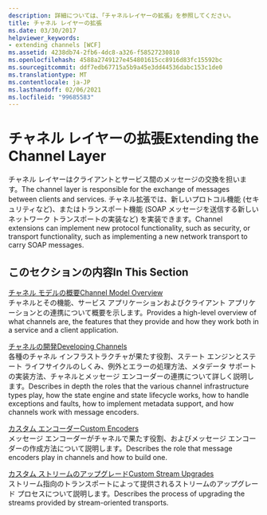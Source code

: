 ```yaml
---
description: 詳細については、「チャネルレイヤーの拡張」を参照してください。
title: チャネル レイヤーの拡張
ms.date: 03/30/2017
helpviewer_keywords:
- extending channels [WCF]
ms.assetid: 4238db74-2fb6-4dc8-a326-f58527230810
ms.openlocfilehash: 4588a2749127e454801615cc8916d83fc15592bc
ms.sourcegitcommit: ddf7edb67715a5b9a45e3dd44536dabc153c1de0
ms.translationtype: MT
ms.contentlocale: ja-JP
ms.lasthandoff: 02/06/2021
ms.locfileid: "99685583"
---
```

# <a name="extending-the-channel-layer"></a><span data-ttu-id="37944-103">チャネル レイヤーの拡張</span><span class="sxs-lookup"><span data-stu-id="37944-103">Extending the Channel Layer</span></span>

<span data-ttu-id="37944-104">チャネル レイヤーはクライアントとサービス間のメッセージの交換を担います。</span><span class="sxs-lookup"><span data-stu-id="37944-104">The channel layer is responsible for the exchange of messages between clients and services.</span></span> <span data-ttu-id="37944-105">チャネル拡張では、新しいプロトコル機能 (セキュリティなど)、またはトランスポート機能 (SOAP メッセージを送信する新しいネットワーク トランスポートの実装など) を実装できます。</span><span class="sxs-lookup"><span data-stu-id="37944-105">Channel extensions can implement new protocol functionality, such as security, or transport functionality, such as implementing a new network transport to carry SOAP messages.</span></span>  
  
## <a name="in-this-section"></a><span data-ttu-id="37944-106">このセクションの内容</span><span class="sxs-lookup"><span data-stu-id="37944-106">In This Section</span></span>  

 [<span data-ttu-id="37944-107">チャネル モデルの概要</span><span class="sxs-lookup"><span data-stu-id="37944-107">Channel Model Overview</span></span>](channel-model-overview.md)  
 <span data-ttu-id="37944-108">チャネルとその機能、サービス アプリケーションおよびクライアント アプリケーションとの連携について概要を示します。</span><span class="sxs-lookup"><span data-stu-id="37944-108">Provides a high-level overview of what channels are, the features that they provide and how they work both in a service and a client application.</span></span>  
  
 [<span data-ttu-id="37944-109">チャネルの開発</span><span class="sxs-lookup"><span data-stu-id="37944-109">Developing Channels</span></span>](developing-channels.md)  
 <span data-ttu-id="37944-110">各種のチャネル インフラストラクチャが果たす役割、ステート エンジンとステート ライフサイクルのしくみ、例外とエラーの処理方法、メタデータ サポートの実装方法、チャネルとメッセージ エンコーダーの連携について詳しく説明します。</span><span class="sxs-lookup"><span data-stu-id="37944-110">Describes in depth the roles that the various channel infrastructure types play, how the state engine and state lifecycle works, how to handle exceptions and faults, how to implement metadata support, and how channels work with message encoders.</span></span>  
  
 [<span data-ttu-id="37944-111">カスタム エンコーダー</span><span class="sxs-lookup"><span data-stu-id="37944-111">Custom Encoders</span></span>](custom-encoders.md)  
 <span data-ttu-id="37944-112">メッセージ エンコーダーがチャネルで果たす役割、およびメッセージ エンコーダーの作成方法について説明します。</span><span class="sxs-lookup"><span data-stu-id="37944-112">Describes the role that message encoders play in channels and how to build one.</span></span>  
  
 [<span data-ttu-id="37944-113">カスタム ストリームのアップグレード</span><span class="sxs-lookup"><span data-stu-id="37944-113">Custom Stream Upgrades</span></span>](custom-stream-upgrades.md)  
 <span data-ttu-id="37944-114">ストリーム指向のトランスポートによって提供されるストリームのアップグレード プロセスについて説明します。</span><span class="sxs-lookup"><span data-stu-id="37944-114">Describes the process of upgrading the streams provided by stream-oriented transports.</span></span>
